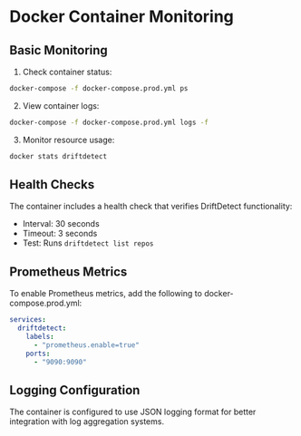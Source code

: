 # Docker Container Monitoring

## Basic Monitoring

1. Check container status:
```bash
docker-compose -f docker-compose.prod.yml ps
```

2. View container logs:
```bash
docker-compose -f docker-compose.prod.yml logs -f
```

3. Monitor resource usage:
```bash
docker stats driftdetect
```

## Health Checks

The container includes a health check that verifies DriftDetect functionality:
- Interval: 30 seconds
- Timeout: 3 seconds
- Test: Runs `driftdetect list repos`

## Prometheus Metrics

To enable Prometheus metrics, add the following to docker-compose.prod.yml:

```yaml
services:
  driftdetect:
    labels:
      - "prometheus.enable=true"
    ports:
      - "9090:9090"
```

## Logging Configuration

The container is configured to use JSON logging format for better integration with log aggregation systems. 